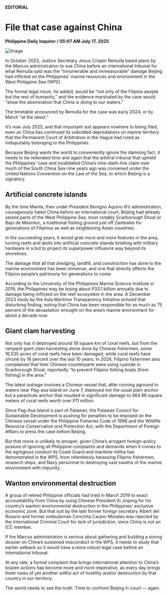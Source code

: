 **EDITORIAL**

# File that case against China

****Philippine Daily Inquirer / 05:07 AM July 17, 2025****

![Image](https://raw.githubusercontent.com/github-jl14/scrapy_api/refs/heads/main/images/editorial07172025.png)

In October 2023, Justice Secretary Jesus Crispin Remulla bared plans by the Marcos administration to sue China before an international tribunal for what Remulla said was the “innumerable and immeasurable” damage Beijing had inflicted on the Philippines’ marine resources and environment in the West Philippine Sea (WPS).

The formal legal move, he added, would be “not only of the Filipino people but the rest of humanity,” and the evidence marshaled by the case would “show the abomination that China is doing to our waters.”

The timetable announced by Remulla for the case was early 2024, or by March “at the latest.”

It’s now July 2025, and that important suit appears nowhere to being filed, even as China has continued its unbridled depredations on marine territory that the Permanent Court of Arbitration in the Hague had ruled as indisputably belonging to the Philippines.

Because Beijing wants the world to conveniently ignore the damning fact, it needs to be reiterated time and again that the arbitral tribunal that upheld the Philippines’ case and invalidated China’s nine-dash-line claim over much of the South China Sea nine years ago was convened under the United Nations Convention on the Law of the Sea, to which Beijing is a signatory.

## Artificial concrete islands

By the time Manila, then under President Benigno Aquino III’s administration, courageously haled China before an international court, Beijing had already seized parts of the West Philippine Sea, most notably Scarborough Shoal or Bajo de Masinloc, a traditional fishing ground just off Zambales for generations of Filipinos as well as neighboring Asian countries.

In the succeeding years, it would grab more and more features in the area, turning reefs and atolls into artificial concrete islands bristling with military hardware in a bid to project its superpower influence way beyond its shorelines.

The damage that all that dredging, landfill, and construction has done to the marine environment has been immense, and one that directly affects the Filipino people’s patrimony for generations to come.

According to the University of the Philippines Marine Science Institute in 2019, the Philippines may be losing about P33.1 billion annually due to damage being inflicted on the reef ecosystem in the area. A December 2023 study by the Asia Maritime Transparency Initiative echoed that disturbing finding, noting that China has been responsible for as much as 75 percent of the devastation wrought on the area’s marine environment for about a decade now.

## Giant clam harvesting

Not only has it destroyed around 19 square km of coral reefs, but from the rampant giant clam harvesting alone done by Chinese fishermen, some 16,535 acres of coral reefs have been damaged, while coral reefs have shrunk by 16 percent over the last 10 years. In 2024, Filipino fishermen also complained that their Chinese counterparts were using cyanide in Scarborough Shoal, reportedly “to prevent Filipino fishing boats [from fishing] in the area.”

The latest outrage involves a Chinese vessel that, after running aground in waters near Pag-asa Island on June 7, deployed not the usual plain anchor but a parachute anchor that resulted in significant damage to 464.96 square meters of coral reefs worth over P11 million.

Since Pag-Asa Island is part of Palawan, the Palawan Council for Sustainable Development is pushing for penalties to be imposed on the Chinese vessel under the Philippine Fisheries Code of 1998 and the Wildlife Resource Conservation and Protection Act, with the Department of Foreign Affairs to press the case before Beijing.

But that move is unlikely to prosper, given China’s arrogant foreign-policy posture of ignoring all Philippine complaints and demands when it comes to the egregious conduct its Coast Guard and maritime militia has demonstrated in the WPS, from relentlessly harassing Filipino fishermen, research ships, and Navy personnel to destroying vast swaths of the marine environment with impunity.

## Wanton environmental destruction

A group of retired Philippine officials had tried in March 2019 to exact accountability from China by suing Chinese President Xi Jinping for his country’s wanton environmental destruction in the Philippines’ exclusive economic zone. But that suit by the late former foreign secretary Albert del Rosario and former ombudsman Conchita Carpio-Morales was rejected by the International Criminal Court for lack of jurisdiction, since China is not an ICC member.

If the Marcos administration is serious about gathering and building a strong dossier on China’s sustained misconduct in the WPS, it needs to study that earlier setback so it would have a more robust legal case before an international tribunal.

At any rate, a formal complaint that brings international attention to China’s brazen actions has become more and more imperative, as every day brings fresh news of yet another willful act of hostility and/or destruction by that country in our territory.

The world needs to see the truth. Time to confront Beijing in court — again.
